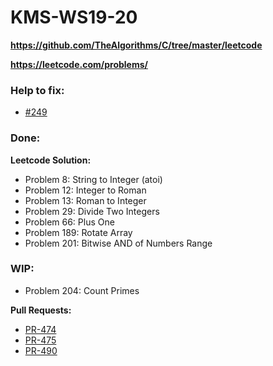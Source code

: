 # KMS-WS19-20

**https://github.com/TheAlgorithms/C/tree/master/leetcode**

**https://leetcode.com/problems/**

### Help to fix:
* [#249](https://github.com/TheAlgorithms/C/issues/249)

### Done:

**Leetcode Solution:**

* Problem 8: String to Integer (atoi)
* Problem 12: Integer to Roman
* Problem 13: Roman to Integer
* Problem 29: Divide Two Integers
* Problem 66: Plus One
* Problem 189: Rotate Array
* Problem 201: Bitwise AND of Numbers Range

### WIP:

* Problem 204: Count Primes

**Pull Requests:**

* [PR-474](https://github.com/TheAlgorithms/C/pull/474)
* [PR-475](https://github.com/TheAlgorithms/C/pull/475)
* [PR-490](https://github.com/TheAlgorithms/C/pull/490)

